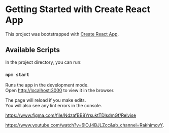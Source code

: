 # Getting Started with Create React App

This project was bootstrapped with [Create React App](https://github.com/facebook/create-react-app).

## Available Scripts

In the project directory, you can run:

### `npm start`

Runs the app in the development mode.\
Open [http://localhost:3000](http://localhost:3000) to view it in the browser.

The page will reload if you make edits.\
You will also see any lint errors in the console.


https://www.figma.com/file/NdzafBB8YrsuktTDlsdmGf/Relvise

https://www.youtube.com/watch?v=6lOJ4BJLZcc&ab_channel=RakhimovY.
